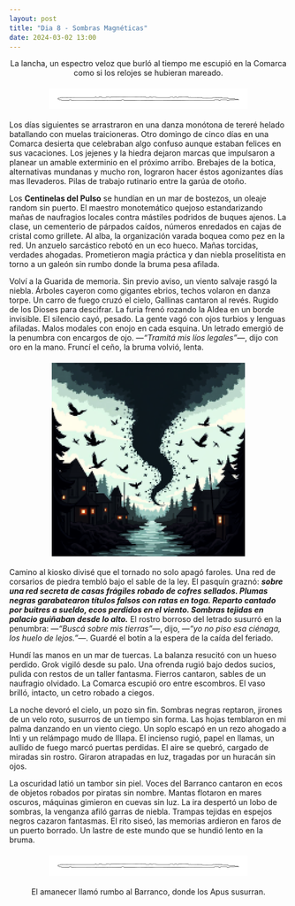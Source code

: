 ```yaml
---
layout: post
title: "Dia 8 - Sombras Magnéticas"
date: 2024-03-02 13:00
---
```

<div style="text-align: center;">
  <p>La lancha, un espectro veloz que burló al tiempo me escupió en la Comarca como si los relojes se hubieran mareado. </p>
</div>

<img src="/assets/images/separador.png" alt="Separador" style="display: block; margin: 20px auto;">

Los días siguientes se arrastraron en una danza monótona de tereré helado batallando con muelas traicioneras. Otro domingo de cinco días en una Comarca desierta que celebraban algo confuso aunque estaban felices en sus vacaciones. Los jejenes y la hiedra dejaron marcas que impulsaron a planear un amable exterminio en el próximo arribo. Brebajes de la botica, alternativas mundanas y mucho ron, lograron hacer éstos agonizantes días mas llevaderos. Pilas de trabajo rutinario entre la garúa de otoño.
<br>

Los **Centinelas del Pulso** se hundían en un mar de bostezos, un oleaje random sin puerto. El maestro monotemático quejoso estandarizando mañas de naufragios locales contra mástiles podridos de buques ajenos. La clase, un cementerio de párpados caídos, números enredados en cajas de cristal como grillete. Al alba, la organización varada boquea como pez en la red. Un anzuelo sarcástico rebotó en un eco hueco. Mañas torcidas, verdades ahogadas. Prometieron magia práctica y dan niebla proselitista en torno a un galeón sin rumbo donde la bruma pesa afilada.
<br>

Volví a la Guarida de memoria. Sin previo aviso, un viento salvaje rasgó la niebla. Árboles cayeron como gigantes ebrios, techos volaron en danza torpe. Un carro de fuego cruzó el cielo, Gallinas cantaron al revés. Rugido de los Dioses para descifrar. La furia frenó rozando la Aldea en un borde invisible. El silencio cayó, pesado. La gente vagó con ojos turbios y lenguas afiladas. Malos modales con enojo en cada esquina. Un letrado emergió de la penumbra con encargos de ojo. —_“Tramitá mis líos legales”_—, dijo con oro en la mano. Fruncí el ceño, la bruma volvió, lenta.

<img src="/assets/images/tornado.png" alt="Cuervos_volando" style="display: block; margin: 20px auto;">

Camino al kiosko divisé que el tornado no solo apagó faroles. Una red de corsarios de piedra tembló bajo el sable de la ley. El pasquín graznó: _**sobre una red secreta de casas frágiles robado de cofres sellados. Plumas negras garabatearon títulos falsos con ratas en toga. Reparto cantado por buitres a sueldo, ecos perdidos en el viento. Sombras tejidas en palacio guiñaban desde lo alto.**_ El rostro borroso del letrado susurró en la penumbra: —_“Buscá sobre mis tierras”_—, dijo, —_“yo no piso esa ciénaga, los huelo de lejos.”_—. Guardé el botín a la espera de la caída del feriado.
<br>

Hundí las manos en un mar de tuercas. La balanza resucitó con un hueso perdido. Grok vigiló desde su palo. Una ofrenda rugió bajo dedos sucios, pulida con restos de un taller fantasma. Fierros cantaron, sables de un naufragio olvidado. La Comarca escupió oro entre escombros. El vaso brilló, intacto, un cetro robado a ciegos.
<br>

La noche devoró el cielo, un pozo sin fin. Sombras negras reptaron, jirones de un velo roto, susurros de un tiempo sin forma. Las hojas temblaron en mi palma danzando en un viento ciego. Un soplo escapó en un rezo ahogado a Inti y un relámpago mudo de Illapa. El incienso rugió, papel en llamas, un aullido de fuego marcó puertas perdidas. El aire se quebró, cargado de miradas sin rostro. Giraron atrapadas en luz, tragadas por un huracán sin ojos.
<br>

La oscuridad latió un tambor sin piel. Voces del Barranco cantaron en ecos de objetos robados por piratas sin nombre. Mantas flotaron en mares oscuros, máquinas gimieron en cuevas sin luz. La ira despertó un lobo de sombras, la venganza afiló garras de niebla. Trampas tejidas en espejos negros cazaron fantasmas. El rito siseó, las memorias ardieron en faros de un puerto borrado. Un lastre de este mundo que se hundió lento en la bruma.

<img src="/assets/images/separador.png" alt="Separador" style="display: block; margin: 20px auto;">

<div style="text-align: center;">
  <p>El amanecer llamó rumbo al Barranco, donde los Apus susurran.</p>
</div>
